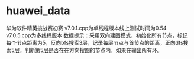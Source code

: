# huawei_data
华为软件精英挑战赛初赛
v7.0.1.cpp为单线程版本线上测试时间为0.54
v7.0.5.cpp为多线程版本
数据提示：采用双向建图模式，初始化所有节点，标记每个节点距离为5，反向bfs搜索3层，记录每层节点与首节点的距离，正向dfs搜索5层，判断第5层是否在在方向搜图的节点内，如果在输出所有环。
